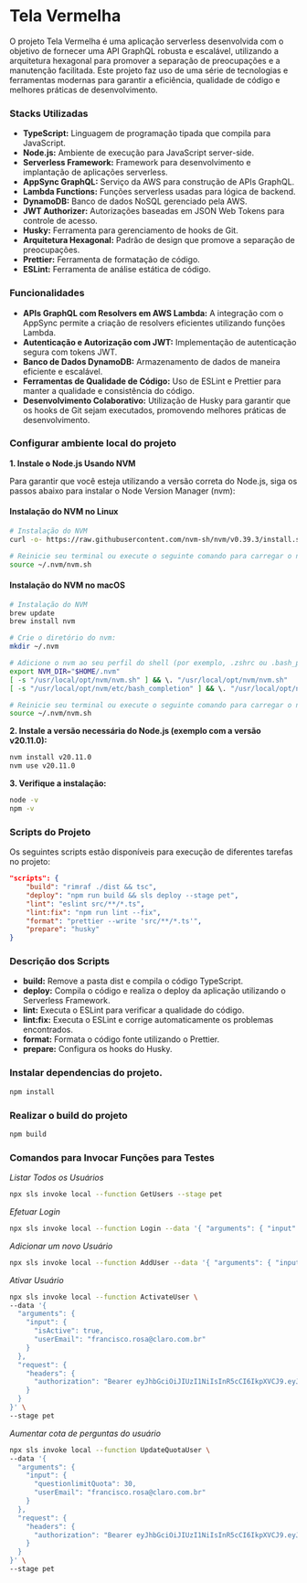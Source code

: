 # Tela Vermelha

O projeto Tela Vermelha é uma aplicação serverless desenvolvida com o objetivo de fornecer uma API GraphQL robusta e escalável, utilizando a arquitetura hexagonal para promover a separação de preocupações e a manutenção facilitada. Este projeto faz uso de uma série de tecnologias e ferramentas modernas para garantir a eficiência, qualidade de código e melhores práticas de desenvolvimento.

### Stacks Utilizadas
- **TypeScript:** Linguagem de programação tipada que compila para JavaScript.
- **Node.js:** Ambiente de execução para JavaScript server-side.
- **Serverless Framework:** Framework para desenvolvimento e implantação de aplicações serverless.
- **AppSync GraphQL:** Serviço da AWS para construção de APIs GraphQL.
- **Lambda Functions:** Funções serverless usadas para lógica de backend.
- **DynamoDB:** Banco de dados NoSQL gerenciado pela AWS.
- **JWT Authorizer:** Autorizações baseadas em JSON Web Tokens para controle de acesso.
- **Husky:** Ferramenta para gerenciamento de hooks de Git.
- **Arquitetura Hexagonal:** Padrão de design que promove a separação de preocupações.
- **Prettier:** Ferramenta de formatação de código.
- **ESLint:** Ferramenta de análise estática de código.

### Funcionalidades
- **APIs GraphQL com Resolvers em AWS Lambda:** A integração com o AppSync permite a criação de resolvers eficientes utilizando funções Lambda.
- **Autenticação e Autorização com JWT:** Implementação de autenticação segura com tokens JWT.
- **Banco de Dados DynamoDB:** Armazenamento de dados de maneira eficiente e escalável.
- **Ferramentas de Qualidade de Código:** Uso de ESLint e Prettier para manter a qualidade e consistência do código.
- **Desenvolvimento Colaborativo:** Utilização de Husky para garantir que os hooks de Git sejam executados, promovendo melhores práticas de desenvolvimento.

### Configurar ambiente local do projeto

**1. Instale o Node.js Usando NVM**

Para garantir que você esteja utilizando a versão correta do Node.js, siga os passos abaixo para instalar o Node Version Manager (nvm):

#### Instalação do NVM no Linux

```sh
# Instalação do NVM
curl -o- https://raw.githubusercontent.com/nvm-sh/nvm/v0.39.3/install.sh | bash

# Reinicie seu terminal ou execute o seguinte comando para carregar o nvm:
source ~/.nvm/nvm.sh
```

#### Instalação do NVM no macOS

```sh
# Instalação do NVM
brew update
brew install nvm

# Crie o diretório do nvm:
mkdir ~/.nvm

# Adicione o nvm ao seu perfil do shell (por exemplo, .zshrc ou .bash_profile):
export NVM_DIR="$HOME/.nvm"
[ -s "/usr/local/opt/nvm/nvm.sh" ] && \. "/usr/local/opt/nvm/nvm.sh"
[ -s "/usr/local/opt/nvm/etc/bash_completion" ] && \. "/usr/local/opt/nvm/etc/bash_completion"

# Reinicie seu terminal ou execute o seguinte comando para carregar o nvm:
source ~/.nvm/nvm.sh
```

**2. Instale a versão necessária do Node.js (exemplo com a versão v20.11.0):**
```sh
nvm install v20.11.0
nvm use v20.11.0
```

**3. Verifique a instalação:**
```sh
node -v
npm -v
```

### Scripts do Projeto

Os seguintes scripts estão disponíveis para execução de diferentes tarefas no projeto:

```json
"scripts": {
    "build": "rimraf ./dist && tsc",
    "deploy": "npm run build && sls deploy --stage pet",
    "lint": "eslint src/**/*.ts",
    "lint:fix": "npm run lint --fix",
    "format": "prettier --write 'src/**/*.ts'",
    "prepare": "husky"
}
```

### Descrição dos Scripts
- **build:** Remove a pasta dist e compila o código TypeScript.
- **deploy:** Compila o código e realiza o deploy da aplicação utilizando o Serverless Framework.
- **lint:** Executa o ESLint para verificar a qualidade do código.
- **lint:fix:** Executa o ESLint e corrige automaticamente os problemas encontrados.
- **format:** Formata o código fonte utilizando o Prettier.
- **prepare:** Configura os hooks do Husky.

### Instalar dependencias do projeto.

```sh
npm install
```

### Realizar o build do projeto

```sh
npm build
```

###  Comandos para Invocar Funções para Testes

_Listar Todos os Usuários_

```sh
npx sls invoke local --function GetUsers --stage pet
```

_Efetuar Login_

```sh
npx sls invoke local --function Login --data '{ "arguments": { "input": { "email": "rafael.arjonas@claro.com.br", "password": "F@zer250" }}}' --stage pet
```

_Adicionar um novo Usuário_

```sh
npx sls invoke local --function AddUser --data '{ "arguments": { "input": { "name": "Jubileu", "email": "test@gmail.com", "password": "Jubileu@123" }}}' --stage pet
```

_Ativar Usuário_

```sh
npx sls invoke local --function ActivateUser \
--data '{
  "arguments": {
    "input": {
      "isActive": true,
      "userEmail": "francisco.rosa@claro.com.br"
    }
  },
  "request": {
    "headers": {
      "authorization": "Bearer eyJhbGciOiJIUzI1NiIsInR5cCI6IkpXVCJ9.eyJpZCI6IjY5ZTBlOTM5LWRmYzMtNDE0ZS1iZDUxLWU4YzA4MWE2OGFhZSIsIm5hbWUiOiJSYWZhZWwgTW9udGVpcm8gQXJqb25hcyIsImVtYWlsIjoicmFmYWVsLmFyam9uYXNAY2xhcm8uY29tLmJyIiwiYWN0aXZlIjp0cnVlLCJpc0FkbWluIjp0cnVlLCJwYXNzd29yZCI6IlUyRnNkR1ZrWDEvMyt1Z1hqQnk2dUJtSytpT1p5WHIrcXBnU1haRHVoK2M9IiwicXVlc3Rpb25saW1pdFF1b3RhIjoyMCwiY3JlYXRlZEF0IjoiMjAyNC0xMS0xNFQyMDo1Nzo1MS43MTFaIiwidXBkYXRlZEF0IjoiMjAyNC0xMS0xNFQyMDo1Nzo1MS43MTFaIiwiaWF0IjoxNzMxNzIwNjA5LCJleHAiOjE3MzE3MjI0MDl9.66ZfJ7Vwrk87nYeGz3dDRbaiaWT5A-7fA5ut1-Us6Iw"
    }
  }
}' \
--stage pet
```

_Aumentar cota de perguntas do usuário_

```sh
npx sls invoke local --function UpdateQuotaUser \
--data '{
  "arguments": {
    "input": {
      "questionlimitQuota": 30,
      "userEmail": "francisco.rosa@claro.com.br"
    }
  },
  "request": {
    "headers": {
      "authorization": "Bearer eyJhbGciOiJIUzI1NiIsInR5cCI6IkpXVCJ9.eyJpZCI6IjY5ZTBlOTM5LWRmYzMtNDE0ZS1iZDUxLWU4YzA4MWE2OGFhZSIsIm5hbWUiOiJSYWZhZWwgTW9udGVpcm8gQXJqb25hcyIsImVtYWlsIjoicmFmYWVsLmFyam9uYXNAY2xhcm8uY29tLmJyIiwiYWN0aXZlIjp0cnVlLCJpc0FkbWluIjp0cnVlLCJwYXNzd29yZCI6IlUyRnNkR1ZrWDEvMyt1Z1hqQnk2dUJtSytpT1p5WHIrcXBnU1haRHVoK2M9IiwicXVlc3Rpb25saW1pdFF1b3RhIjoyMCwiY3JlYXRlZEF0IjoiMjAyNC0xMS0xNFQyMDo1Nzo1MS43MTFaIiwidXBkYXRlZEF0IjoiMjAyNC0xMS0xNFQyMDo1Nzo1MS43MTFaIiwiaWF0IjoxNzMxNzI1MzIzLCJleHAiOjE3MzE3MjcxMjN9.TtGIlQA32m3DN4AxeKriUhYaisfKftYKtAZYsyxW6kI"
    }
  }
}' \
--stage pet
```
